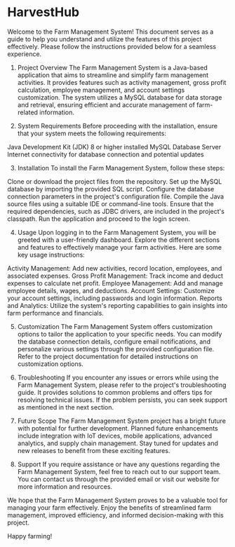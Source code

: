 # HarvestHub
Welcome to the Farm Management System! This document serves as a guide to help you understand and utilize the features of this project effectively. Please follow the instructions provided below for a seamless experience.
 
1. Project Overview
The Farm Management System is a Java-based application that aims to streamline and simplify farm management activities. It provides features such as activity management, gross profit calculation, employee management, and account settings customization. The system utilizes a MySQL database for data storage and retrieval, ensuring efficient and accurate management of farm-related information.

2. System Requirements
Before proceeding with the installation, ensure that your system meets the following requirements:

Java Development Kit (JDK) 8 or higher installed
MySQL Database Server
Internet connectivity for database connection and potential updates

3. Installation
To install the Farm Management System, follow these steps:

Clone or download the project files from the repository.
Set up the MySQL database by importing the provided SQL script.
Configure the database connection parameters in the project's configuration file.
Compile the Java source files using a suitable IDE or command-line tools.
Ensure that the required dependencies, such as JDBC drivers, are included in the project's classpath.
Run the application and proceed to the login screen.

4. Usage
Upon logging in to the Farm Management System, you will be greeted with a user-friendly dashboard. Explore the different sections and features to effectively manage your farm activities. Here are some key usage instructions:

Activity Management: Add new activities, record location, employees, and associated expenses.
Gross Profit Management: Track income and deduct expenses to calculate net profit.
Employee Management: Add and manage employee details, wages, and deductions.
Account Settings: Customize your account settings, including passwords and login information.
Reports and Analytics: Utilize the system's reporting capabilities to gain insights into farm performance and financials.

5. Customization
The Farm Management System offers customization options to tailor the application to your specific needs. You can modify the database connection details, configure email notifications, and personalize various settings through the provided configuration file. Refer to the project documentation for detailed instructions on customization options.

6. Troubleshooting
If you encounter any issues or errors while using the Farm Management System, please refer to the project's troubleshooting guide. It provides solutions to common problems and offers tips for resolving technical issues. If the problem persists, you can seek support as mentioned in the next section.

7. Future Scope
The Farm Management System project has a bright future with potential for further development. Planned future enhancements include integration with IoT devices, mobile applications, advanced analytics, and supply chain management. Stay tuned for updates and new releases to benefit from these exciting features.

8. Support
If you require assistance or have any questions regarding the Farm Management System, feel free to reach out to our support team. You can contact us through the provided email or visit our website for more information and resources.

We hope that the Farm Management System proves to be a valuable tool for managing your farm effectively. Enjoy the benefits of streamlined farm management, improved efficiency, and informed decision-making with this project.

Happy farming!
